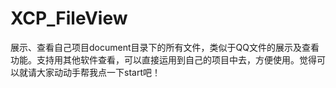 # XCP_FileView
展示、查看自己项目document目录下的所有文件，类似于QQ文件的展示及查看功能。支持用其他软件查看，可以直接运用到自己的项目中去，方便使用。觉得可以就请大家动动手帮我点一下start吧！
